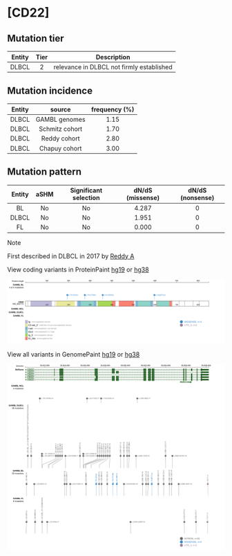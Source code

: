 # [CD22]

## Mutation tier

|Entity|Tier|Description                              |
|:------:|:----:|-----------------------------------------|
|DLBCL |2   |relevance in DLBCL not firmly established|
## Mutation incidence

|Entity|source        |frequency (%)|
|:------:|:--------------:|:-------------:|
|DLBCL |GAMBL genomes |1.15         |
|DLBCL |Schmitz cohort|1.70         |
|DLBCL |Reddy cohort  |2.80         |
|DLBCL |Chapuy cohort |3.00         |

## Mutation pattern

|Entity|aSHM|Significant selection|dN/dS (missense)|dN/dS (nonsense)|
|:------:|:----:|:---------------------:|:----------------:|:----------------:|
|BL    |No  |No                   |4.287           |0               |
|DLBCL |No  |No                   |1.951           |0               |
|FL    |No  |No                   |0.000           |0               |


> [!NOTE]
> First described in DLBCL in 2017 by [Reddy A](https://pubmed.ncbi.nlm.nih.gov/28985567)


View coding variants in ProteinPaint [hg19](https://www.bcgsc.ca/downloads/morinlab/GAMBL/test/genes/CD22_protein.html)  or [hg38](https://www.bcgsc.ca/downloads/morinlab/GAMBL/test/genes/CD22_protein_hg38.html)

![image](images/proteinpaint/CD22_NM_001771.svg)

View all variants in GenomePaint [hg19](https://www.bcgsc.ca/downloads/morinlab/GAMBL/test/genes/CD22.html)  or [hg38](https://www.bcgsc.ca/downloads/morinlab/GAMBL/test/genes/CD22_hg38.html)

![image](images/proteinpaint/CD22.svg)
